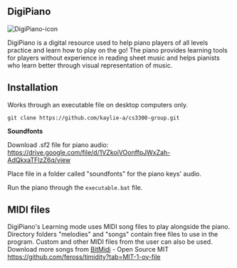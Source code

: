 ## DigiPiano
![DigiPiano-icon](https://github.com/user-attachments/assets/e9ddcf1e-4d03-48e5-b9a1-59a913370a8e)


DigiPiano is a digital resource used to help piano players of all levels practice and learn how to play on the go! The piano provides learning tools for players without experience in reading sheet music and helps pianists who learn better through visual representation of music.

## Installation
Works through an executable file on desktop computers only.

```
git clone https://github.com/kaylie-a/cs3300-group.git
```

__**Soundfonts**__

Download .sf2 file for piano audio: https://drive.google.com/file/d/1VZkoiVOonffpJWxZah-AdQkxaTFIzZ6q/view

Place file in a folder called "soundfonts" for the piano keys' audio.

Run the piano through the ```executable.bat``` file.

## MIDI files
DigiPiano's Learning mode uses MIDI song files to play alongside the piano. Directory folders "melodies" and "songs" contain free files to use in the program.
Custom and other MIDI files from the user can also be used. Download more songs from [BitMidi](https://bitmidi.com/) - Open Source MIT https://github.com/feross/timidity?tab=MIT-1-ov-file

